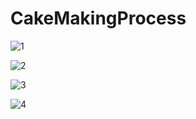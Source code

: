 
# CakeMakingProcess

![1](https://user-images.githubusercontent.com/74709621/109878947-036eff80-7c86-11eb-9df7-fa6d05009819.PNG)

![2](https://user-images.githubusercontent.com/74709621/109878960-05d15980-7c86-11eb-9082-71ebf2764cc3.PNG)

![3](https://user-images.githubusercontent.com/74709621/109878966-079b1d00-7c86-11eb-805b-1b2e2dce4e86.PNG)

![4](https://user-images.githubusercontent.com/74709621/109878971-09fd7700-7c86-11eb-897f-757c330e687e.PNG)


